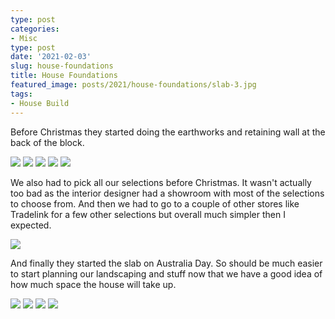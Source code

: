 ```yaml
---
type: post
categories:
- Misc
type: post
date: '2021-02-03'
slug: house-foundations
title: House Foundations
featured_image: posts/2021/house-foundations/slab-3.jpg
tags:
- House Build
---
```


Before Christmas they started doing the earthworks and retaining wall at the back of the block.

![](earthworks-1.jpg)
![](earthworks-2.jpg)
![](earthworks-3.jpg)
![](earthworks-4.jpg)
![](earthworks-5.jpg)

We also had to pick all our selections before Christmas.
It wasn't actually too bad as the interior designer had a showroom with most of the selections to choose from. And then we had to go to a couple of other stores like Tradelink for a few other selections but overall much simpler then I expected.

![](selections-1.jpg)

And finally they started the slab on Australia Day.
So should be much easier to start planning our landscaping and stuff now that we have a good idea of how much space the house will take up.

![](slab-1.jpg)
![](slab-2.jpg)
![](slab-3.jpg)
![](slab-4.jpg)


